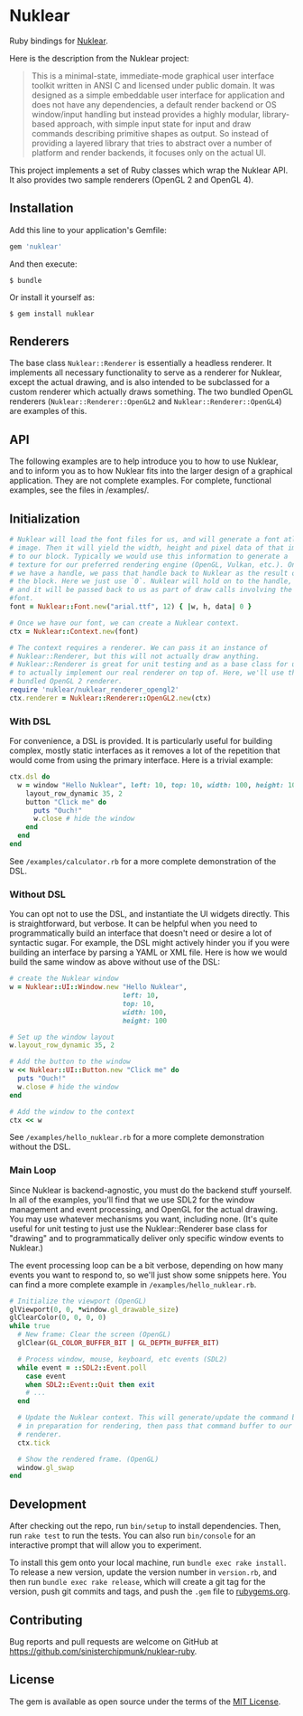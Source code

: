 # Nuklear

Ruby bindings for [Nuklear](https://github.com/Immediate-Mode-UI/Nuklear).

Here is the description from the Nuklear project:

> This is a minimal-state, immediate-mode graphical user interface toolkit
> written in ANSI C and licensed under public domain. It was designed as a
> simple embeddable user interface for application and does not have any
> dependencies, a default render backend or OS window/input handling but
> instead provides a highly modular, library-based approach, with simple
> input state for input and draw commands describing primitive shapes as
> output. So instead of providing a layered library that tries to abstract
> over a number of platform and render backends, it focuses only on the actual
> UI.

This project implements a set of Ruby classes which wrap the Nuklear API. It
also provides two sample renderers (OpenGL 2 and OpenGL 4).


## Installation

Add this line to your application's Gemfile:

```ruby
gem 'nuklear'
```

And then execute:

    $ bundle

Or install it yourself as:

    $ gem install nuklear


## Renderers

The base class `Nuklear::Renderer` is essentially a headless renderer. It
implements all necessary functionality to serve as a renderer for Nuklear,
except the actual drawing, and is also intended to be subclassed for a custom
renderer which actually draws something. The two bundled OpenGL renderers
(`Nuklear::Renderer::OpenGL2` and `Nuklear::Renderer::OpenGL4`) are examples
of this.


## API

The following examples are to help introduce you to how to use Nuklear, and
to inform you as to how Nuklear fits into the larger design of a graphical
application. They are not complete examples. For complete, functional
examples, see the files in /examples/.


## Initialization

```ruby
# Nuklear will load the font files for us, and will generate a font atlas
# image. Then it will yield the width, height and pixel data of that image
# to our block. Typically we would use this information to generate a
# texture for our preferred rendering engine (OpenGL, Vulkan, etc.). Once
# we have a handle, we pass that handle back to Nuklear as the result of
# the block. Here we just use `0`. Nuklear will hold on to the handle,
# and it will be passed back to us as part of draw calls involving the
#font.
font = Nuklear::Font.new("arial.ttf", 12) { |w, h, data| 0 }

# Once we have our font, we can create a Nuklear context.
ctx = Nuklear::Context.new(font)

# The context requires a renderer. We can pass it an instance of
# Nuklear::Renderer, but this will not actually draw anything.
# Nuklear::Renderer is great for unit testing and as a base class for us
# to actually implement our real renderer on top of. Here, we'll use the
# bundled OpenGL 2 renderer.
require 'nuklear/nuklear_renderer_opengl2'
ctx.renderer = Nuklear::Renderer::OpenGL2.new(ctx)
```

### With DSL

For convenience, a DSL is provided. It is particularly useful for building
complex, mostly static interfaces as it removes a lot of the repetition that
would come from using the primary interface. Here is a trivial example:

```ruby
ctx.dsl do
  w = window "Hello Nuklear", left: 10, top: 10, width: 100, height: 100 do
    layout_row_dynamic 35, 2
    button "Click me" do
      puts "Ouch!"
      w.close # hide the window
    end
  end
end
```

See `/examples/calculator.rb` for a more complete demonstration of the DSL.


### Without DSL

You can opt not to use the DSL, and instantiate the UI widgets directly. This
is straightforward, but verbose. It can be helpful when you need to
programmatically build an interface that doesn't need or desire a lot of
syntactic sugar. For example, the DSL might actively hinder you if you were
building an interface by parsing a YAML or XML file. Here is how we would
build the same window as above without use of the DSL:

```ruby
# create the Nuklear window
w = Nuklear::UI::Window.new "Hello Nuklear",
                            left: 10,
                            top: 10,
                            width: 100,
                            height: 100

# Set up the window layout
w.layout_row_dynamic 35, 2

# Add the button to the window
w << Nuklear::UI::Button.new "Click me" do
  puts "Ouch!"
  w.close # hide the window
end

# Add the window to the context
ctx << w
```

See `/examples/hello_nuklear.rb` for a more complete demonstration without the
DSL.


### Main Loop

Since Nuklear is backend-agnostic, you must do the backend stuff yourself. In
all of the examples, you'll find that we use SDL2 for the window management
and event processing, and OpenGL for the actual drawing. You may use whatever
mechanisms you want, including none. (It's quite useful for unit testing to
just use the Nuklear::Renderer base class for "drawing" and to
programmatically deliver only specific window events to Nuklear.)

The event processing loop can be a bit verbose, depending on how many events
you want to respond to, so we'll just show some snippets here. You can find a
more complete example in `/examples/hello_nuklear.rb`.

```ruby
# Initialize the viewport (OpenGL)
glViewport(0, 0, *window.gl_drawable_size)
glClearColor(0, 0, 0, 0)
while true
  # New frame: Clear the screen (OpenGL)
  glClear(GL_COLOR_BUFFER_BIT | GL_DEPTH_BUFFER_BIT)

  # Process window, mouse, keyboard, etc events (SDL2)
  while event = ::SDL2::Event.poll
    case event
    when SDL2::Event::Quit then exit
    # ...
  end

  # Update the Nuklear context. This will generate/update the command buffer
  # in preparation for rendering, then pass that command buffer to our
  # renderer.
  ctx.tick

  # Show the rendered frame. (OpenGL)
  window.gl_swap
end
```


## Development

After checking out the repo, run `bin/setup` to install dependencies. Then,
run `rake test` to run the tests. You can also run `bin/console` for an
interactive prompt that will allow you to experiment.

To install this gem onto your local machine, run `bundle exec rake install`.
To release a new version, update the version number in `version.rb`, and then
run `bundle exec rake release`, which will create a git tag for the version,
push git commits and tags, and push the `.gem` file to
[rubygems.org](https://rubygems.org).


## Contributing

Bug reports and pull requests are welcome on GitHub at
https://github.com/sinisterchipmunk/nuklear-ruby.

## License

The gem is available as open source under the terms of the
[MIT License](https://opensource.org/licenses/MIT).
